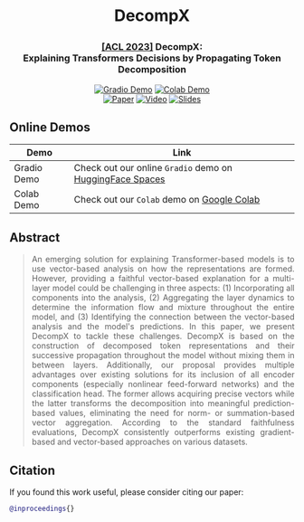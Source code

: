 # <p align="center">DecompX</p>

<h3 align="center">
  <p><a href="https://2023.aclweb.org/">[ACL 2023]</a> DecompX:<br>Explaining Transformers Decisions by Propagating Token Decomposition</p>
</h3>

<p align="center">
  <a href="https://huggingface.co/spaces/mohsenfayyaz/DecompX"><img alt="Gradio Demo" src="https://img.shields.io/badge/🤗-Open%20in%20Spaces-blue"></a>
  <a href="https://colab.research.google.com/github/mohsenfayyaz/DecompX/blob/main/DecompX_Colab_Demo.ipynb"><img alt="Colab Demo" src="https://img.shields.io/badge/​-Open%20in%20Colab-blue?logo=googlecolab&logoColor=F9AB00"></a>
  <br>
  <a href=""><img alt="Paper" src="https://img.shields.io/badge/📃-Paper-808080"></a>
  <a href=""><img alt="Video" src="https://img.shields.io/badge/​-Video-red?logo=youtube&logoColor=FF0000"></a>
  <a href=""><img alt="Slides" src="https://img.shields.io/badge/​-Slides-FFBB00?logo=googlesheets&logoColor=FFBB00"></a>
</p>

<!-- <h4 align="center">
  <a href="https://arxiv.org/pdf/">📃 Paper</a> |
  <a href="https://huggingface.co/spaces/mohsenfayyaz/DecompX">🤗 Gradio Demo</a> |
  <a href="https://colab.research.google.com/github/mohsenfayyaz/DecompX/blob/main/DecompX_Colab_Demo.ipynb">🖥 Colab Demo</a>
</h3> -->

## Online Demos

| Demo | Link |
|-|-|
| Gradio Demo | Check out our online `Gradio` demo on <a href="https://huggingface.co/spaces/mohsenfayyaz/DecompX">HuggingFace Spaces</a> |
| Colab Demo | Check out our `Colab` demo on <a href="https://colab.research.google.com/github/mohsenfayyaz/DecompX/blob/main/DecompX_Colab_Demo.ipynb">Google Colab</a> |

## Abstract

> <div align="justify">An emerging solution for explaining Transformer-based models is to use vector-based analysis on how the representations are formed. However, providing a faithful vector-based explanation for a multi-layer model could be challenging in three aspects: (1) Incorporating all components into the analysis, (2) Aggregating the layer dynamics to determine the information flow and mixture throughout the entire model, and (3) Identifying the connection between the vector-based analysis and the model's predictions. In this paper, we present DecompX to tackle these challenges. DecompX is based on the construction of decomposed token representations and their successive propagation throughout the model without mixing them in between layers. Additionally, our proposal provides multiple advantages over existing solutions for its inclusion of all encoder components (especially nonlinear feed-forward networks) and the classification head. The former allows acquiring precise vectors while the latter transforms the decomposition into meaningful prediction-based values, eliminating the need for norm- or summation-based vector aggregation. According to the standard faithfulness evaluations, DecompX consistently outperforms existing gradient-based and vector-based approaches on various datasets.
</div>

## Citation
If you found this work useful, please consider citing our paper:
```bibtex
@inproceedings{}
```
